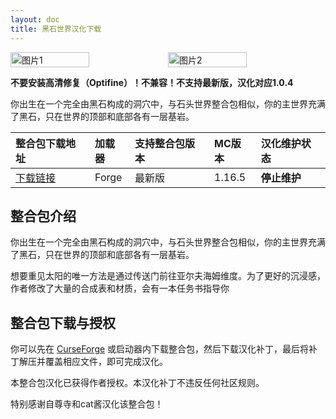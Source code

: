 ```yaml
---
layout: doc
title: 黑石世界汉化下载
---
```


<div style="display: flex">
  <img src="https://media.forgecdn.net/attachments/469/841/ultimate.png" style="width:50%" alt="图片1">
  <img src="https://media.forgecdn.net/attachments/509/936/2022-10-28_10.png" style="width:50%" alt="图片2">
</div>

**不要安装高清修复（Optifine）！不兼容！不支持最新版，汉化对应1.0.4**

你出生在一个完全由黑石构成的洞穴中，与石头世界整合包相似，你的主世界充满了黑石，只在世界的顶部和底部各有一层基岩。

<DownloadLinks :methods="[
  { id: 'baidu-drive', text: '下载汉化', icon: '/imgs/svg/baidu-drive.svg', link: 'https://pan.baidu.com/wap/init?surl=dZjTaT6B0NP9urVJBq5Uaw&pwd=j18m' },
  { id: 'bilibili', text: '专栏介绍', icon: '/imgs/svg/bilibili.svg', link: 'https://www.bilibili.com/read/cv18670489/' },
  { id: 'lazy', text: '懒汉下载', icon: '/imgs/lazydl.png', link: 'https://pan.baidu.com/wap/init?surl=dZjTaT6B0NP9urVJBq5Uaw&pwd=j18m' }
]" />

| 整合包下载地址                                                             | 加载器 | 支持整合包版本 | MC版本 | 汉化维护状态 |
| :------------------------------------------------------------------------- | :----- | :------------- | :----- | :----------- |
| [下载链接](https://www.curseforge.com/minecraft/modpacks/blackstone-block) | Forge  | 最新版         | 1.16.5 | **停止维护** |

## 整合包介绍

你出生在一个完全由黑石构成的洞穴中，与石头世界整合包相似，你的主世界充满了黑石，只在世界的顶部和底部各有一层基岩。

想要重见太阳的唯一方法是通过传送门前往亚尔夫海姆维度。为了更好的沉浸感，作者修改了大量的合成表和材质，会有一本任务书指导你

## 整合包下载与授权

你可以先在 [CurseForge](https://www.curseforge.com/minecraft/modpacks/blackstone-block) 或启动器内下载整合包，然后下载汉化补丁，最后将补丁解压并覆盖相应文件，即可完成汉化。

本整合包汉化已获得作者授权。本汉化补丁不违反任何社区规则。

特别感谢自尊寺和cat酱汉化该整合包！

<DocSupport />

